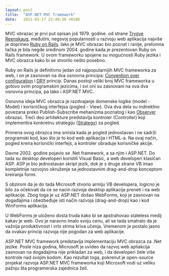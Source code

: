 ```yaml
---
layout: post
title:  "ASP.NET MVC framework"
date:   2011-03-17 23:49:30 +0100
---
```


MVC obrazac je prvi put opisan još 1979. godine. od strane [Trygve Reenskaug](http://en.wikipedia.org/wiki/Trygve_Reenskaug), međutim, negovoj popularnosti u razvoju web aplikacija najviše je doprineo [Ruby on Rails](http://en.wikipedia.org/wiki/Ruby_on_Rails). Iako je MVC obrazac bio poznat i ranije, prelomna tačka je bila negde sredinom 2004. godine kada je prezentovan Ruby on Rails framework. U ovom frameworku spojene su mogućnosti Ruby jezika i MVC obrazca kako bi se stvorilo nešto posebno.

Ruby on Rails je definitivno jedan od najpopularnijih MVC frameworka za web, i on je zasnovan na dva osnovna principa: [Convention over configuration](http://en.wikipedia.org/wiki/Convention_over_configuration) i [DRY](http://en.wikipedia.org/wiki/Don%27t_repeat_yourself) princip. Danas postoji veliki broj MVC frameworka u gotovo svim programskim jezicima, i svi oni su zasnovani na ova dva osnovna principa, pa tako i ASP.NET MVC.

Osnovna ideja MVC obrazca je razdvajanje domenske logike (model - Model) i korisničkog interfejsa (pogled - View). Ova dva dela su indirektno povezana preko Publish-Subscribe mehanizma poznatog i kao [Observer](http://en.wikipedia.org/wiki/Observer_pattern) obrazac. Treći deo arhitekture predstavlja kontroler (Controller) koji implementira konkretnu strategiju ([Strategy](http://en.wikipedia.org/wiki/Strategy_pattern)) za pogled.

Primena ovog obrazca ima smisla kada je pogled jednostavan i ne sadrži programski kod, kao što je to kod web aplikacija i HTML-a. Na ovaj način, pogled kreira korisnički interfejs, a kontroler obraduje korisničke akcije.

Davne 2002. godine pojavio se .Net framework, a sa njim i ASP.NET. Do tada su desktop developeri koristili Visual Basic, a web developeri klasičan ASP. ASP je bio jednostavan skript jezik, dok je s druge strane VB imao kompletnije razvojno okruženje sa jednostavnim drag-and-drop konceptom kreiranja formi.

S obzirom da je do tada Microsoft stvorio armiju VB developera, logicno je bilo za očekivati da ce se nacin razvoja desktop aplikacija preneti i na web aplikacije. Zbog toga je uz ASP.NET došao WebForms, koji je zasnovan na događajima i obezbeđuje isti način razvoja (drag-and-drop) kao i kod WinForms aplikacija.

U WebForms je uloženo dosta truda kako bi se apstrahovao stateless medij kakav je web. Ovo je naravno imalo svoju cenu, ali se tada smatralo da je važnija produktivnost i vrlo strma kriva učenja. Vremenom je postalo jasno da ovakav princip razvoja nije pogodan za web aplikacije.

ASP.NET MVC framework predstavlja implementaciju MVC obrazca za .Net jezike. Posle niza godina, Microsoft je uvideo da razvoj web apliakcija zasnovan na dogadajima nije prikladan za web, i da developeri žele više kontrole nad svojim kodom. Kao rezultat toga, pokrenut je open-source projekat razvoja ASP.NET MVC frameworka koji Microsoft vodi uz veliku pažnju šta programerska zajednica želi.
